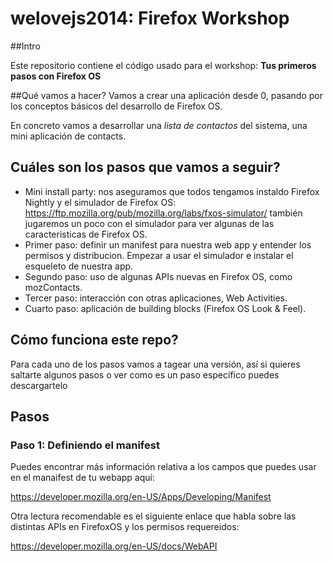 welovejs2014: Firefox Workshop
==============================

##Intro

Este repositorio contiene el código usado para el workshop: **Tus primeros pasos con Firefox OS**

##Qué vamos a hacer?
Vamos a crear una aplicación desde 0, pasando por los conceptos básicos del desarrollo de Firefox OS.

En concreto vamos a desarrollar una _lista de contactos_ del sistema, una mini aplicación de contacts.

## Cuáles son los pasos que vamos a seguir?
  * Mini install party: nos aseguramos que todos tengamos instaldo Firefox Nightly y el simulador de Firefox OS: https://ftp.mozilla.org/pub/mozilla.org/labs/fxos-simulator/ también jugaremos un poco con el simulador para ver algunas de las caracteristicas de Firefox OS.
  * Primer paso: definir un manifest para nuestra web app y entender los permisos y distribucion. Empezar a usar el simulador e instalar el esqueleto de nuestra app.
  * Segundo paso: uso de algunas APIs nuevas en Firefox OS, como mozContacts.
  * Tercer paso: interacción con otras aplicaciones, Web Activities.
  * Cuarto paso: aplicación de building blocks (Firefox OS Look & Feel).

## Cómo funciona este repo?
Para cada uno de los pasos vamos a tagear una versión, así si quieres saltarte algunos pasos o ver como es un paso específico puedes descargartelo

## Pasos

### Paso 1: Definiendo el manifest
Puedes encontrar más información relativa  a los campos que puedes usar en el manaifest de tu webapp aquí:

https://developer.mozilla.org/en-US/Apps/Developing/Manifest

Otra lectura recomendable es el siguiente enlace que habla sobre las distintas APIs en FirefoxOS y los permisos requereidos:

https://developer.mozilla.org/en-US/docs/WebAPI
